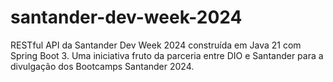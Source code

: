 # santander-dev-week-2024
RESTful API da Santander Dev Week 2024 construída em Java 21 com Spring Boot 3. Uma iniciativa fruto da parceria entre DIO e Santander para a divulgação dos Bootcamps Santander 2024.
